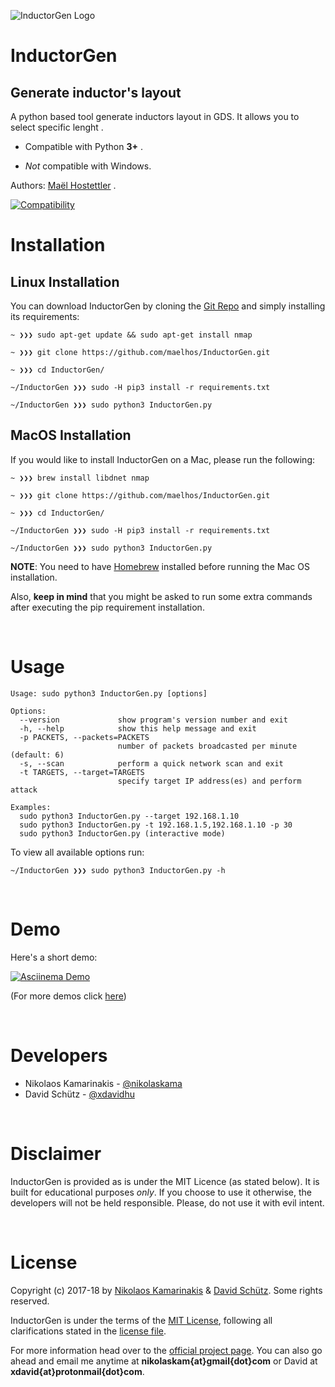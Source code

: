 


![InductorGen Logo](http://nikolaskama.me/content/images/2017/02/InductorGen_small.png)

# InductorGen

## Generate inductor's layout

A python based tool generate inductors layout in GDS.
It allows you to select specific lenght .

- Compatible with Python **3+** .

- *Not* compatible with Windows.

Authors: [Maël Hostettler](mailto:maelhos.dev@gmail.com) .

[![Compatibility](https://img.shields.io/badge/python-3-brightgreen.svg)](https://github.com/maelhos/InductorGen)


# Installation

## Linux Installation

You can download InductorGen by cloning the [Git Repo](https://github.com/maelhos/InductorGen) and simply installing its requirements:

```
~ ❯❯❯ sudo apt-get update && sudo apt-get install nmap

~ ❯❯❯ git clone https://github.com/maelhos/InductorGen.git

~ ❯❯❯ cd InductorGen/

~/InductorGen ❯❯❯ sudo -H pip3 install -r requirements.txt

~/InductorGen ❯❯❯ sudo python3 InductorGen.py
```


## MacOS Installation

If you would like to install InductorGen on a Mac, please run the following:

```
~ ❯❯❯ brew install libdnet nmap

~ ❯❯❯ git clone https://github.com/maelhos/InductorGen.git

~ ❯❯❯ cd InductorGen/

~/InductorGen ❯❯❯ sudo -H pip3 install -r requirements.txt

~/InductorGen ❯❯❯ sudo python3 InductorGen.py
```

**NOTE**: You need to have [Homebrew](http://brew.sh/) installed before running the Mac OS installation. 

Also, **keep in mind** that you might be asked to run some extra commands after executing the pip requirement installation.


<br/>

# Usage

```
Usage: sudo python3 InductorGen.py [options]

Options:
  --version             show program's version number and exit
  -h, --help            show this help message and exit
  -p PACKETS, --packets=PACKETS
                        number of packets broadcasted per minute (default: 6)
  -s, --scan            perform a quick network scan and exit
  -t TARGETS, --target=TARGETS
                        specify target IP address(es) and perform attack

Examples:
  sudo python3 InductorGen.py --target 192.168.1.10 
  sudo python3 InductorGen.py -t 192.168.1.5,192.168.1.10 -p 30
  sudo python3 InductorGen.py (interactive mode)
```

To view all available options run:

```
~/InductorGen ❯❯❯ sudo python3 InductorGen.py -h
```


<br/>

# Demo

Here's a short demo:

[![Asciinema Demo](https://nikolaskama.me/content/images/2017/01/InductorGen_asciinema.png)](https://asciinema.org/a/98200?autoplay=1&loop=1)

(For more demos click [here](https://asciinema.org/~maelhos))


<br/>

# Developers

* Nikolaos Kamarinakis - [@nikolaskama](https://twitter.com/nikolaskama)
* David Schütz - [@xdavidhu](https://twitter.com/xdavidhu)


<br/>

# Disclaimer

InductorGen is provided as is under the MIT Licence (as stated below). 
It is built for educational purposes *only*. If you choose to use it otherwise, the developers will not be held responsible. Please, do not use it with evil intent.


<br/>

# License

Copyright (c) 2017-18 by [Nikolaos Kamarinakis](mailto:nikolaskam@gmail.com) & [David Schütz](mailto:xdavid@protonmail.com). Some rights reserved.

InductorGen is under the terms of the [MIT License](https://www.tldrlegal.com/l/mit), following all clarifications stated in the [license file](https://raw.githubusercontent.com/maelhos/InductorGen/master/LICENSE).


For more information head over to the [official project page](https://nikolaskama.me/InductorGenproject).
You can also go ahead and email me anytime at **nikolaskam{at}gmail{dot}com** or David at **xdavid{at}protonmail{dot}com**.
